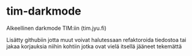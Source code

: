 # tim-darkmode

Alkeellinen darkmode TIM:iin (tim.jyu.fi)

Lisätty githubiin jotta muut voivat halutessaan refaktoroida tiedostoa tai jakaa korjauksia niihin kohtiin jotka ovat vielä itsellä jääneet tekemättä
